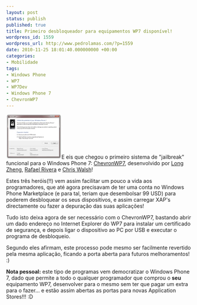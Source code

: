 ```yaml
---
layout: post
status: publish
published: true
title: Primeiro desbloqueador para equipamentos WP7 disponível!
wordpress_id: 1559
wordpress_url: http://www.pedrolamas.com/?p=1559
date: 2010-11-25 18:01:40.000000000 +00:00
categories:
- Mobilidade
tags:
- Windows Phone
- WP7
- WP7Dev
- Windows Phone 7
- ChevronWP7
---
```

[![](wp-content/uploads/2010/11/ChevronWP7.jpg "ChevronWP7")](http://www.chevronwp7.com)E eis que chegou o primeiro sistema de "jailbreak" funcional para o Windows Phone 7: [ChevronWP7](http://www.chevronwp7.com/), desenvolvido por [Long Zheng](http://www.istartedsomething.com/), [Rafael Rivera](http://www.withinwindows.com/) e [Chris Walsh](http://blog.walshie.me/)!

Estes três heróis(!!) vem assim facilitar um pouco a vida aos programadores, que até agora precisavam de ter uma conta no Windows Phone Marketplace (e para tal, teriam que desembolsar 99 USD) para poderem desbloquear os seus dispositivos, e assim carregar XAP's directamente ou fazer a depuração das suas aplicações!

Tudo isto deixa agora de ser necessário com o ChevronWP7, bastando abrir um dado endereço no Internet Explorer do WP7 para instalar um certificado de segurança, e depois ligar o dispositivo ao PC por USB e executar o programa de desbloqueio.

Segundo eles afirmam, este processo pode mesmo ser facilmente revertido pela mesma aplicação, ficando a porta aberta para futuros melhoramentos! :)

**Nota pessoal:** este tipo de programas vem democratizar o Windows Phone 7, dado que permite a todo o qualquer programador que comprou o **seu** equipamento WP7, desenvolver para o mesmo sem ter que pagar um extra para o fazer... e estão assim abertas as portas para novas Application Stores!!! :D
